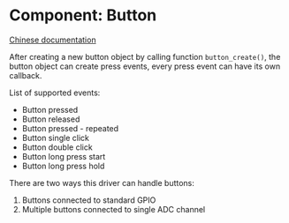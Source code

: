 # Component: Button
[Chinese documentation](https://docs.espressif.com/projects/espressif-esp-iot-solution/en/latest/input_device/button.html)

After creating a new button object by calling function `button_create()`, the button object can create press events, every press event can have its own callback.

List of supported events:
 * Button pressed
 * Button released
 * Button pressed - repeated
 * Button single click
 * Button double click
 * Button long press start
 * Button long press hold

There are two ways this driver can handle buttons:
1. Buttons connected to standard GPIO
2. Multiple buttons connected to single ADC channel
